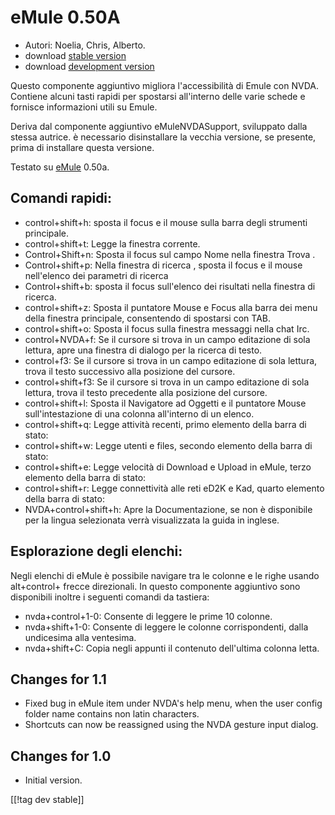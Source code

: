 # eMule 0.50A #

*	Autori: Noelia, Chris, Alberto.
*	download [stable version][1]
*	download [development version][3]

Questo componente aggiuntivo migliora l'accessibilità di Emule con
NVDA. Contiene alcuni tasti rapidi per spostarsi all'interno delle varie
schede e fornisce informazioni utili su Emule.

Deriva dal componente aggiuntivo eMuleNVDASupport, sviluppato dalla stessa
autrice. è necessario disinstallare la vecchia versione, se presente, prima
di installare questa versione.

Testato su [eMule][2] 0.50a.

## Comandi rapidi: ##

*	control+shift+h: sposta il focus e il mouse sulla barra degli strumenti
  principale.
*	control+shift+t: Legge la finestra corrente.
*	Control+Shift+n: Sposta il focus sul campo Nome nella finestra Trova .
*	Control+shift+p: Nella finestra di ricerca , sposta il focus e il mouse
  nell'elenco dei parametri di ricerca 
*	Control+shift+b: sposta il focus sull'elenco dei risultati nella finestra
  di ricerca.
*	control+shift+z: Sposta il puntatore Mouse e Focus alla barra dei menu
  della finestra principale, consentendo di spostarsi con TAB.
*	control+shift+o: Sposta il focus sulla finestra messaggi nella chat Irc.
*	control+NVDA+f: Se il cursore si trova in un campo editazione di sola
  lettura, apre una finestra di dialogo per la ricerca di testo.
*	control+f3: Se il cursore si trova in un campo editazione di sola lettura,
  trova il testo successivo alla posizione del cursore.
*	control+shift+f3: Se il cursore si trova in un campo editazione di sola
  lettura, trova il testo precedente alla posizione del cursore.
*	control+shift+l: Sposta il Navigatore ad Oggetti e il puntatore Mouse
  sull'intestazione di una colonna all'interno di un elenco.
*	control+shift+q: Legge attività recenti, primo elemento della barra di
  stato:
*	control+shift+w: Legge utenti e files, secondo elemento della barra di
  stato:
*	control+shift+e: Legge velocità di Download e Upload in eMule, terzo
  elemento della barra di stato:
*	control+shift+r: Legge connettività alle reti eD2K e Kad, quarto elemento
  della barra di stato:
*	NVDA+control+shift+h: Apre la Documentazione, se non è disponibile per la
  lingua selezionata verrà visualizzata la guida in inglese.

## Esplorazione degli elenchi: ##

Negli elenchi di eMule è possibile navigare tra le colonne e le righe usando
alt+control+ frecce direzionali. In questo componente aggiuntivo sono
disponibili inoltre i seguenti comandi da tastiera:

*	nvda+control+1-0: Consente di leggere le prime 10 colonne.
*	nvda+shift+1-0: Consente di leggere le colonne corrispondenti, dalla
  undicesima alla ventesima.
*	nvda+shift+C: Copia negli appunti il contenuto dell'ultima colonna letta.

## Changes for 1.1 ##
*	 Fixed bug in eMule item under NVDA's help menu, when the user config
   folder name contains non latin characters.
*	 Shortcuts can now be reassigned using the NVDA gesture input dialog.

## Changes for 1.0 ##
*	 Initial version.

[[!tag dev stable]]

[1]: http://addons.nvda-project.org/files/get.php?file=em

[2]: http://www.emule-project.net

[3]: http://addons.nvda-project.org/files/get.php?file=em-dev
